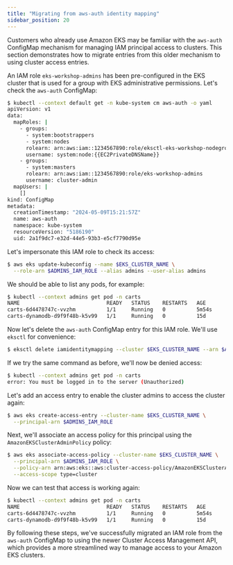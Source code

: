 ```yaml
---
title: "Migrating from aws-auth identity mapping"
sidebar_position: 20
---
```


Customers who already use Amazon EKS may be familiar with the `aws-auth` ConfigMap mechanism for managing IAM principal access to clusters. This section demonstrates how to migrate entries from this older mechanism to using cluster access entries.

An IAM role `eks-workshop-admins` has been pre-configured in the EKS cluster that is used for a group with EKS administrative permissions. Let's check the `aws-auth` ConfigMap:

```bash
$ kubectl --context default get -n kube-system cm aws-auth -o yaml
apiVersion: v1
data:
  mapRoles: |
    - groups:
      - system:bootstrappers
      - system:nodes
      rolearn: arn:aws:iam::1234567890:role/eksctl-eks-workshop-nodegroup-defa-NodeInstanceRole-acgt4WAVfXAA
      username: system:node:{{EC2PrivateDNSName}}
    - groups:
      - system:masters
      rolearn: arn:aws:iam::1234567890:role/eks-workshop-admins
      username: cluster-admin
  mapUsers: |
    []
kind: ConfigMap
metadata:
  creationTimestamp: "2024-05-09T15:21:57Z"
  name: aws-auth
  namespace: kube-system
  resourceVersion: "5186190"
  uid: 2a1f9dc7-e32d-44e5-93b3-e5cf7790d95e
```

Let's impersonate this IAM role to check its access:

```bash
$ aws eks update-kubeconfig --name $EKS_CLUSTER_NAME \
  --role-arn $ADMINS_IAM_ROLE --alias admins --user-alias admins
```

We should be able to list any pods, for example:

```bash
$ kubectl --context admins get pod -n carts
NAME                            READY   STATUS    RESTARTS   AGE
carts-6d4478747c-vvzhm          1/1     Running   0          5m54s
carts-dynamodb-d9f9f48b-k5v99   1/1     Running   0          15d
```

Now let's delete the `aws-auth` ConfigMap entry for this IAM role. We'll use `eksctl` for convenience:

```bash wait=10
$ eksctl delete iamidentitymapping --cluster $EKS_CLUSTER_NAME --arn $ADMINS_IAM_ROLE
```

If we try the same command as before, we'll now be denied access:

```bash expectError=true
$ kubectl --context admins get pod -n carts
error: You must be logged in to the server (Unauthorized)
```

Let's add an access entry to enable the cluster admins to access the cluster again:

```bash
$ aws eks create-access-entry --cluster-name $EKS_CLUSTER_NAME \
  --principal-arn $ADMINS_IAM_ROLE
```

Next, we'll associate an access policy for this principal using the `AmazonEKSClusterAdminPolicy` policy:

```bash wait=10
$ aws eks associate-access-policy --cluster-name $EKS_CLUSTER_NAME \
  --principal-arn $ADMINS_IAM_ROLE \
  --policy-arn arn:aws:eks::aws:cluster-access-policy/AmazonEKSClusterAdminPolicy \
  --access-scope type=cluster
```

Now we can test that access is working again:

```bash
$ kubectl --context admins get pod -n carts
NAME                            READY   STATUS    RESTARTS   AGE
carts-6d4478747c-vvzhm          1/1     Running   0          5m54s
carts-dynamodb-d9f9f48b-k5v99   1/1     Running   0          15d
```

By following these steps, we've successfully migrated an IAM role from the `aws-auth` ConfigMap to using the newer Cluster Access Management API, which provides a more streamlined way to manage access to your Amazon EKS clusters.
